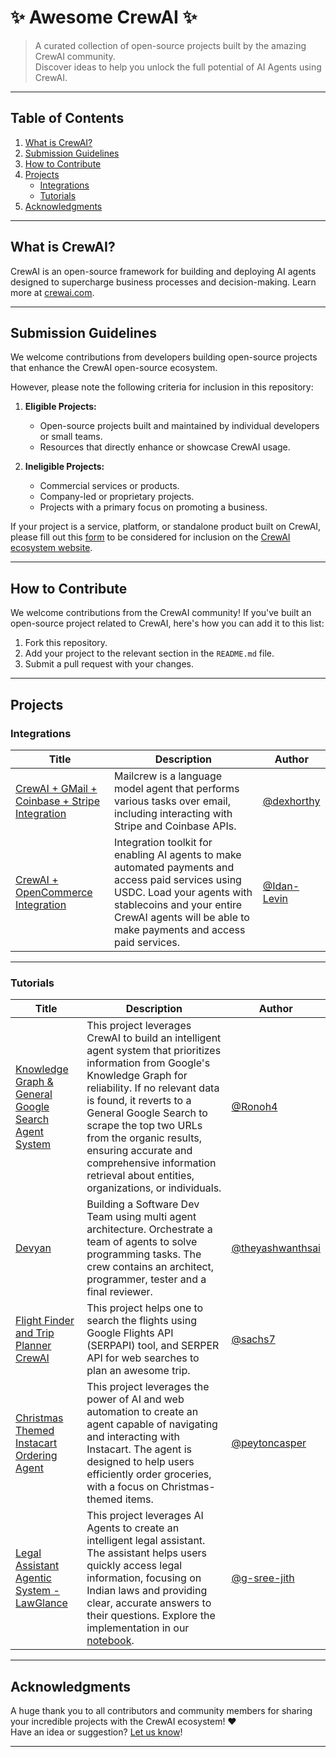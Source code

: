 # ✨ Awesome CrewAI ✨

> A curated collection of open-source projects built by the amazing CrewAI community.  
> Discover ideas to help you unlock the full potential of AI Agents using CrewAI.

---

## Table of Contents
1. [What is CrewAI?](#what-is-crewai)
2. [Submission Guidelines](#submission-guidelines)
3. [How to Contribute](#how-to-contribute)
4. [Projects](#projects)
   - [Integrations](#integrations)
   - [Tutorials](#tutorials)
5. [Acknowledgments](#acknowledgments)

---

## What is CrewAI?

CrewAI is an open-source framework for building and deploying AI agents designed to supercharge business processes and decision-making. Learn more at [crewai.com](https://crewai.com).

---

## Submission Guidelines

We welcome contributions from developers building open-source projects that enhance the CrewAI open-source ecosystem. 

However, please note the following criteria for inclusion in this repository:

1. **Eligible Projects:**
   - Open-source projects built and maintained by individual developers or small teams.
   - Resources that directly enhance or showcase CrewAI usage.

2. **Ineligible Projects:**
   - Commercial services or products.
   - Company-led or proprietary projects.
   - Projects with a primary focus on promoting a business.


If your project is a service, platform, or standalone product built on CrewAI, please fill out this [form](https://share.hsforms.com/1djCk-vLCSLmtOd9M4KECZgr87kg) to be considered for inclusion on the [CrewAI ecosystem website](https://www.crewai.com/ecosystem).

---
## How to Contribute

We welcome contributions from the CrewAI community! If you've built an open-source project related to CrewAI, here's how you can add it to this list:

1. Fork this repository.
2. Add your project to the relevant section in the `README.md` file.
3. Submit a pull request with your changes.

---

## Projects

### Integrations
| Title                          | Description                               | Author                                   |
|---------------------------------------|---------------------------------------|-----------------------------------------------|
|         [CrewAI + GMail + Coinbase + Stripe Integration](https://github.com/dexhorthy/mailcrew/tree/main)                  |     Mailcrew is a language model agent that performs various tasks over email, including interacting with Stripe and Coinbase APIs.   | [@dexhorthy](https://github.com/dexhorthy)                              |
|          [CrewAI + OpenCommerce Integration](https://github.com/OpenCommerce-xyz/CrewAI_OpenCommerce_example)          |   Integration toolkit for enabling AI agents to make automated payments and access paid services using USDC. Load your agents with stablecoins and your entire CrewAI agents will be able to make payments and access paid services.   | [@Idan-Levin](https://github.com/Idan-Levin)         |

---
### Tutorials
| Title                          | Description                               | Author                                   |
|---------------------------------------|---------------------------------------|-----------------------------------------------|
|         [Knowledge Graph & General Google Search Agent System](https://github.com/Ronoh4/KnowledgeGraphCrew/tree/main)                  |     This project leverages CrewAI to build an intelligent agent system that prioritizes information from Google's Knowledge Graph for reliability. If no relevant data is found, it reverts to a General Google Search to scrape the top two URLs from the organic results, ensuring accurate and comprehensive information retrieval about entities, organizations, or individuals.   | [@Ronoh4](https://github.com/Ronoh4)                              |
|          [Devyan](https://github.com/theyashwanthsai/Devyan)          |   Building a Software Dev Team using multi agent architecture. Orchestrate a team of agents to solve programming tasks. The crew contains an architect, programmer, tester and a final reviewer.    | [@theyashwanthsai](https://github.com/theyashwanthsai)         |
|         [Flight Finder and Trip Planner CrewAI](https://github.com/sachs7/flight_finder_and_trip_planner_crewai)                  |     This project helps one to search the flights using Google Flights API (SERPAPI) tool, and SERPER API for web searches to plan an awesome trip.   | [@sachs7](https://github.com/sachs7/)                              |
|          [Christmas Themed Instacart Ordering Agent](https://github.com/peytoncasper/instacart-ordering-agent)         |   This project leverages the power of AI and web automation to create an agent capable of navigating and interacting with Instacart. The agent is designed to help users efficiently order groceries, with a focus on Christmas-themed items.    | [@peytoncasper](https://github.com/peytoncasper)         |
|         [Legal Assistant Agentic System - LawGlance](https://github.com/lawglance/lawglance)         |   This project leverages AI Agents to create an intelligent legal assistant. The assistant helps users quickly access legal information, focusing on Indian laws and providing clear, accurate answers to their questions. Explore the implementation in our [notebook](https://colab.research.google.com/drive/1yrS2Kp-kprYWot_sEu7JeWMIRAei_vov?usp=sharing).    | [@g-sree-jith](https://github.com/g-sree-jith)         

---

## Acknowledgments

A huge thank you to all contributors and community members for sharing your incredible projects with the CrewAI ecosystem! ❤️  
Have an idea or suggestion? [Let us know](https://github.com/crewai/awesome-crewai/issues)!

---

